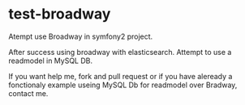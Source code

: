 test-broadway
=============

Atempt use Broadway in symfony2 project.


After success using broadway with elasticsearch. Attempt to use a readmodel in MySQL DB.

If you want help me, fork and pull request or if you have aleready a fonctionaly example useing MySQL Db for readmodel over Bradway, contact me.
